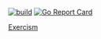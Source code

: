 [![build](https://ci.quan.io/api/badges/djquan/exercism/status.svg)](https://ci.quan.io/djquan/exercism)  [![Go Report Card](https://goreportcard.com/badge/github.com/djquan/exercism)](https://goreportcard.com/report/github.com/djquan/exercism)

[Exercism](http://exercism.io/djquan)
